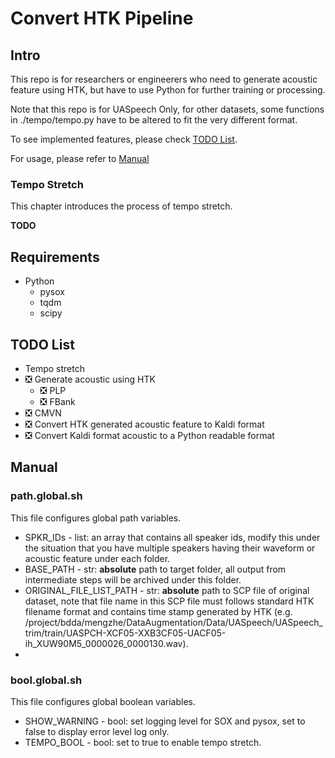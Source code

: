 
# Convert HTK Pipeline

## Intro
This repo is for researchers or engineerers who need to generate acoustic feature using HTK, but have to use Python for further training or processing.

Note that this repo is for UASpeech Only, for other datasets, some functions in ./tempo/tempo.py have to be altered to fit the very different format.

To see implemented features, please check [TODO List](##3).

For usage, please refer to [Manual](##4)

### Tempo Stretch
This chapter introduces the process of tempo stretch.

**TODO**

## Requirements
- Python
  - pysox
  - tqdm
  - scipy
  

## TODO List
- Tempo stretch
- ❎ Generate acoustic using HTK
  - ❎ PLP
  - ❎ FBank
- ❎ CMVN
- ❎ Convert HTK generated acoustic feature to Kaldi format
- ❎ Convert Kaldi format acoustic to a Python readable format

## Manual

### path.global.sh

This file configures global path variables.

- SPKR_IDs - list: an array that contains all speaker ids, modify this under the situation that you have multiple speakers having their waveform or acoustic feature under each folder.
- BASE_PATH - str: **absolute** path to target folder, all output from intermediate steps will be archived under this folder.
- ORIGINAL_FILE_LIST_PATH - str: **absolute** path to SCP file of original dataset, note that file name in this SCP file must follows standard HTK filename format and contains time stamp generated by HTK (e.g. /project/bdda/mengzhe/DataAugmentation/Data/UASpeech/UASpeech_trim/train/UASPCH-XCF05-XXB3CF05-UACF05-ih_XUW90M5_0000026_0000130.wav).
- 

### bool.global.sh

This file configures global boolean variables.

- SHOW_WARNING - bool: set logging level for SOX and pysox, set to false to display error level log only.
- TEMPO_BOOL - bool: set to true to enable tempo stretch.
